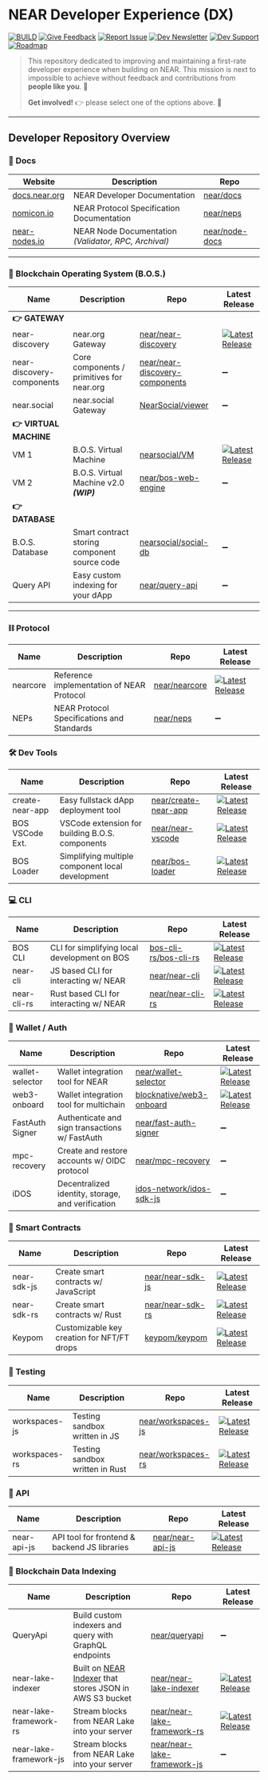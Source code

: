 # NEAR Developer Experience (DX)

[![BUILD](https://img.shields.io/badge/BUILD-03BE09)](https://docs.near.org/bos/)
[![Give Feedback](https://img.shields.io/badge/Give_Feedback-F9F502)](https://github.com/near/DX/issues/new/choose)
[![Report Issue](https://img.shields.io/badge/Report_Issue-BE0303)](https://github.com/near/DX/issues/new?assignees=&labels=&projects=&template=%F0%9F%90%9E-bug-report.md&title=[BUG])
[![Dev Newsletter](https://img.shields.io/badge/Developer_Newsletter-0087E5)](https://forms.gle/RWQceqPPhN1i8gdb8)
[![Dev Support](https://img.shields.io/badge/Dev_Support-white.svg?logo=stackoverflow)](https://stackoverflow.com/questions/tagged/nearprotocol)
[![Roadmap](https://img.shields.io/badge/Roadmap-purple)](https://github.com/orgs/near/projects/75/views/10)

> This repository dedicated to improving and maintaining a first-rate developer experience when building on NEAR. This mission is next to impossible to achieve without feedback and contributions from **people like you**. 🫵
>
> **Get involved!** 👉 please select one of the options above. 🙏
>

---

## Developer Repository Overview

### 📝 Docs

| Website      | Description | Repo |
| ----------- | ----------- | --- |
|[docs.near.org](https://docs.near.org) | NEAR Developer Documentation |[near/docs](https://github.com/near/docs)
|[nomicon.io](https://nomicon.io)| NEAR Protocol Specification Documentation | [near/neps](https://github.com/near/neps)
|[near-nodes.io](https://near-nodes.io)| NEAR Node Documentation _(Validator, RPC, Archival)_ |[near/node-docs](https://github.com/near/node-docs)

---

### 🚀 Blockchain Operating System (B.O.S.)

| Name      | Description | Repo | Latest Release |
| ----------- | ----------- | --- |--|
|**👉 GATEWAY**||||
| near-discovery    | near.org Gateway  |[near/near-discovery](https://github.com/near/near-discovery)| [![Latest Release](https://img.shields.io/github/v/release/near/near-discovery?label=)](https://github.com/near/near-discovery/releases)
| near-discovery-components | Core components / primitives for near.org | [near/near-discovery-components](https://github.com/near/near-discovery-components)| ➖
| near.social | near.social Gateway | [NearSocial/viewer](https://github.com/NearSocial/viewer) | ➖
|**👉 VIRTUAL MACHINE**||||
| VM 1   | B.O.S. Virtual Machine  | [nearsocial/VM](https://github.com/NearSocial/VM) |[![Latest Release](https://img.shields.io/github/v/release/nearsocial/vm?label=)](https://github.com/nearsocial/vm/releases)
| VM 2 | B.O.S. Virtual Machine v2.0 ***(WIP)*** | [near/bos-web-engine](https://github.com/near/bos-web-engine) |➖
|**👉 DATABASE**||||
| B.O.S. Database | Smart contract storing component source code | [nearsocial/social-db](https://github.com/NearSocial/social-db)|➖
| Query API | Easy custom indexing for your dApp |[near/query-api](https://github.com/near/queryapi)|➖

---

### ⛓️ Protocol

| Name      | Description | Repo | Latest Release |
| ----------- | ----------- | --- | --- |
| nearcore | Reference implementation of NEAR Protocol  |[near/nearcore](https://github.com/near/nearcore)|[![Latest Release](https://img.shields.io/github/v/release/near/nearcore?label=)](https://github.com/near/nearcore/releases)
| NEPs | NEAR Protocol Specifications and Standards  |[near/neps](https://github.com/near/neps)| ➖

### 🛠️ Dev Tools

| Name      | Description | Repo | Latest Release |
| ----------- | ----------- | --- |--|
| create-near-app | Easy fullstack dApp deployment tool |[near/create-near-app](https://github.com/near/create-near-app)|[![Latest Release](https://img.shields.io/github/v/release/near/create-near-app?label=)](https://github.com/near/create-near-app/releases)
| BOS VSCode Ext. | VSCode extension for building B.O.S. components | [near/near-vscode](https://github.com/near/near-vscode) | [![Latest Release](https://img.shields.io/github/v/release/near/near-vscode?label=)](https://github.com/near/near-vscode/releases)
| BOS Loader | Simplifying multiple component local development |[near/bos-loader](https://github.com/near/bos-loader)|[![Latest Release](https://img.shields.io/github/v/release/near/bos-loader?label=)](https://github.com/near/bos-loader/releases)

### 💻 CLI

| Name      | Description | Repo | Latest Release |
| ----------- | ----------- | --- |--|
| BOS CLI | CLI for simplifying local development on BOS | [bos-cli-rs/bos-cli-rs](https://github.com/bos-cli-rs/bos-cli-rs) | [![Latest Release](https://img.shields.io/github/v/release/bos-cli-rs/bos-cli-rs?label=)](https://github.com/bos-cli-rs/bos-cli-rs/releases)
| near-cli | JS based CLI for interacting w/ NEAR | [near/near-cli](https://github.com/near/near-cli)|[![Latest Release](https://img.shields.io/github/v/release/near/near-cli?label=)](https://github.com/near/near-cli/releases)
| near-cli-rs| Rust based CLI for interacting w/ NEAR | [near/near-cli-rs](https://github.com/near/near-cli-rs)| [![Latest Release](https://img.shields.io/github/v/release/near/near-cli-rs?label=)](https://github.com/near/near-cli-rs/releases)

### 🔑 Wallet / Auth

| Name      | Description | Repo | Latest Release |
| ----------- | ----------- | --- | --- |
| wallet-selector |Wallet integration tool for NEAR|[near/wallet-selector](https://github.com/near/wallet-selector)|[![Latest Release](https://img.shields.io/github/v/release/near/wallet-selector?label=)](https://github.com/near/wallet-selector/releases)
| web3-onboard | Wallet integration tool for multichain |[blocknative/web3-onboard](https://github.com/blocknative/web3-onboard)|[![Latest Release](https://img.shields.io/github/v/release/blocknative/web3-onboard?label=)](https://github.com/blocknative/web3-onboard/releases)
| FastAuth Signer | Authenticate and sign transactions w/ FastAuth |[near/fast-auth-signer](https://github.com/near/fast-auth-signer)|➖
| mpc-recovery | Create and restore accounts w/ OIDC protocol|[near/mpc-recovery](https://github.com/near/mpc-recovery)|➖
| iDOS | Decentralized identity, storage, and verification | [idos-network/idos-sdk-js](https://github.com/idos-network/idos-sdk-js)|➖

### 📝 Smart Contracts

| Name      | Description | Repo | Latest Release |
| ----------- | ----------- | --- |---|
| near-sdk-js|Create smart contracts w/ JavaScript | [near/near-sdk-js](https://github.com/near/near-sdk-js) | [![Latest Release](https://img.shields.io/github/v/release/near/near-sdk-js?label=)](https://github.com/near/near-sdk-js/releases)
| near-sdk-rs|Create smart contracts w/ Rust | [near/near-sdk-rs](https://github.com/near/near-sdk-rs)| [![Latest Release](https://img.shields.io/github/v/release/near/near-sdk-rs?label=)](https://github.com/near/near-sdk-rs/releases)
| Keypom | Customizable key creation for NFT/FT drops  |[keypom/keypom](https://github.com/keypom/keypom)|[![Latest Release](https://img.shields.io/github/v/release/keypom/keypom?label=)](https://github.com/keypom/keypom/releases)

### 🧪 Testing

| Name      | Description | Repo | Latest Release |
| ----------- | ----------- | --- | --- |
| workspaces-js| Testing sandbox written in JS  |[near/workspaces-js](https://github.com/near/workspaces-js)|[![Latest Release](https://img.shields.io/github/v/release/near/near-workspaces-js?label=)](https://github.com/near/near-workspaces-js/releases)
| workspaces-rs| Testing sandbox written in Rust |[near/workspaces-rs](https://github.com/near/workspaces-rs)|[![Latest Release](https://img.shields.io/github/v/release/near/near-workspaces-rs?label=)](https://github.com/near/near-workspaces-rs/releases)

### 🔌 API

| Name      | Description | Repo | Latest Release |
| ----------- | ----------- | --- | --- |
| near-api-js | API tool for frontend & backend JS libraries |[near/near-api-js](https://github.com/near/near-api-js)|[![Latest Release](https://img.shields.io/github/v/release/near/near-api-js?label=)](https://github.com/near/near-api-js/releases)

### 🔎 Blockchain Data Indexing

| Name      | Description | Repo | Latest Release |
| ----------- | ----------- | --- | --- |
| QueryApi | Build custom indexers and query with GraphQL endpoints|[near/queryapi](https://github.com/near/queryapi)|➖
| near-lake-indexer | Built on [NEAR Indexer](https://github.com/near/nearcore/tree/master/chain/indexer) that stores JSON in AWS S3 bucket  |[near/near-lake-indexer](https://github.com/near/near-lake-indexer)|[![Latest Release](https://img.shields.io/github/v/release/near/near-lake-indexer?label=)](https://github.com/near/near-lake-indexer/releases)
| near-lake-framework-rs | Stream blocks from NEAR Lake into your server |[near/near-lake-framework-rs](https://github.com/near/near-lake-framework-rs)|[![Latest Release](https://img.shields.io/github/v/release/near/near-lake-framework-rs?label=)](https://github.com/near/near-lake-framework-rs/releases)
| near-lake-framework-js | Stream blocks from NEAR Lake into your server |[near/near-lake-framework-js](https://github.com/near/near-lake-framework-js)| ➖
